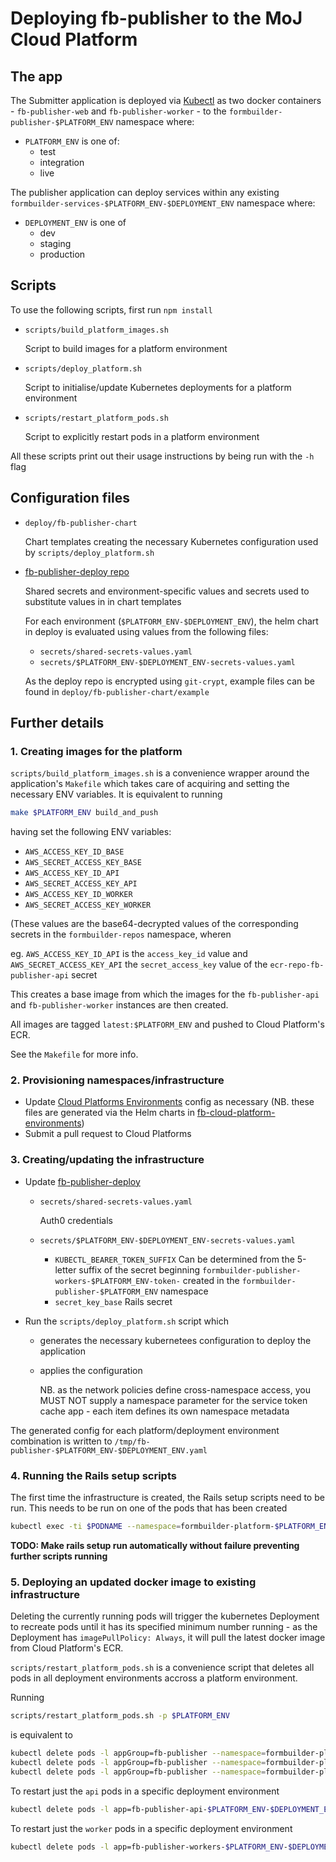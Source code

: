 # Deploying fb-publisher to the MoJ Cloud Platform

## The app

The Submitter application is deployed via [Kubectl](https://kubernetes.io/docs/reference/kubectl/overview/) as two docker containers - `fb-publisher-web` and `fb-publisher-worker` - to the `formbuilder-publisher-$PLATFORM_ENV` namespace where:

- `PLATFORM_ENV` is one of:
  - test
  - integration
  - live

The publisher application can deploy services within any existing `formbuilder-services-$PLATFORM_ENV-$DEPLOYMENT_ENV` namespace where:

- `DEPLOYMENT_ENV` is one of
  - dev
  - staging
  - production

## Scripts

To use the following scripts, first run `npm install`

- `scripts/build_platform_images.sh`

  Script to build images for a platform environment

- `scripts/deploy_platform.sh`

  Script to initialise/update Kubernetes deployments for a platform environment

- `scripts/restart_platform_pods.sh`

  Script to explicitly restart pods in a platform environment

All these scripts print out their usage instructions by being run with the `-h` flag

## Configuration files

- `deploy/fb-publisher-chart`

  Chart templates creating the necessary Kubernetes configuration used by `scripts/deploy_platform.sh`

- [fb-publisher-deploy repo](https://github.com/ministryofjustice/fb-publisher-deploy)

  Shared secrets and environment-specific values and secrets used to substitute values in in chart templates

  For each environment (`$PLATFORM_ENV-$DEPLOYMENT_ENV`), the helm chart in deploy is evaluated using values from the following files:

  - `secrets/shared-secrets-values.yaml`
  - `secrets/$PLATFORM_ENV-$DEPLOYMENT_ENV-secrets-values.yaml`

  As the deploy repo is encrypted using `git-crypt`, example files can be found in `deploy/fb-publisher-chart/example`

## Further details

### 1. Creating images for the platform

`scripts/build_platform_images.sh` is a convenience wrapper around the application's `Makefile` which takes care of acquiring and setting the necessary ENV variables. It is equivalent to running


```bash
make $PLATFORM_ENV build_and_push
```

having set the following ENV variables:

- `AWS_ACCESS_KEY_ID_BASE`
- `AWS_SECRET_ACCESS_KEY_BASE`
- `AWS_ACCESS_KEY_ID_API`
- `AWS_SECRET_ACCESS_KEY_API`
- `AWS_ACCESS_KEY_ID_WORKER`
- `AWS_SECRET_ACCESS_KEY_WORKER`

(These values are the base64-decrypted values of the corresponding secrets in the `formbuilder-repos` namespace, wheren

eg. `AWS_ACCESS_KEY_ID_API` is the `access_key_id` value and `AWS_SECRET_ACCESS_KEY_API` the `secret_access_key` value of the `ecr-repo-fb-publisher-api` secret

This creates a base image from which the images for the `fb-publisher-api` and `fb-publisher-worker` instances are then created.

All images are tagged `latest:$PLATFORM_ENV` and pushed to Cloud Platform's ECR.

See the `Makefile` for more info.

### 2. Provisioning namespaces/infrastructure

- Update [Cloud Platforms Environments](https://github.com/ministryofjustice/cloud-platform-environments/) config as necessary (NB. these files are generated via the Helm charts in [fb-cloud-platform-environments](https://github.com/ministryofjustice/cloud-platform-environments/))
- Submit a pull request to Cloud Platforms

### 3. Creating/updating the infrastructure

- Update [fb-publisher-deploy](https://github.com/ministryofjustice/fb-publisher-deploy)

  - `secrets/shared-secrets-values.yaml`

    Auth0 credentials

  - `secrets/$PLATFORM_ENV-$DEPLOYMENT_ENV-secrets-values.yaml`
    - `KUBECTL_BEARER_TOKEN_SUFFIX`
      Can be determined from the 5-letter suffix of the secret beginning `formbuilder-publisher-workers-$PLATFORM_ENV-token-` created in the `formbuilder-publisher-$PLATFORM_ENV` namespace
    - `secret_key_base`
      Rails secret

- Run the `scripts/deploy_platform.sh` script which 

  - generates the necessary kubernetees configuration to deploy the application
  - applies the configuration

    NB. as the network policies define cross-namespace access, you MUST NOT supply a namespace parameter for the service token cache app - each item defines its own namespace metadata

The generated config for each platform/deployment environment combination is written to `/tmp/fb-publisher-$PLATFORM_ENV-$DEPLOYMENT_ENV.yaml`

### 4. Running the Rails setup scripts

The first time the infrastructure is created, the Rails setup scripts need to be run. This needs to be run on one of the pods that has been created 

```bash
kubectl exec -ti $PODNAME --namespace=formbuilder-platform-$PLATFORM_ENV-$DEPLOYMENT_ENV  -- bundle exec rails db:setup db:migrate
```

**TODO: Make rails setup run automatically without failure preventing further scripts running**

### 5. Deploying an updated docker image to existing infrastructure

Deleting the currently running pods will trigger the kubernetes Deployment to recreate pods until it has its specified minimum number running - as the Deployment has `imagePullPolicy: Always`, it will pull the latest docker image from Cloud Platform's ECR.

`scripts/restart_platform_pods.sh` is a convenience script that deletes all pods in all deployment environments accross a platform environment.

Running

```bash
scripts/restart_platform_pods.sh -p $PLATFORM_ENV
```

is equivalent to

```bash
kubectl delete pods -l appGroup=fb-publisher --namespace=formbuilder-platform-$PLATFORM_ENV-dev &\
kubectl delete pods -l appGroup=fb-publisher --namespace=formbuilder-platform-$PLATFORM_ENV-staging &\
kubectl delete pods -l appGroup=fb-publisher --namespace=formbuilder-platform-$PLATFORM_ENV-production &
```

To restart just the `api` pods in a specific deployment environment

```bash
kubectl delete pods -l app=fb-publisher-api-$PLATFORM_ENV-$DEPLOYMENT_ENV  --namespace=formbuilder-platform-$PLATFORM_ENV-$DEPLOYMENT_ENV &
```

To restart just the `worker` pods in a specific deployment environment

```bash
kubectl delete pods -l app=fb-publisher-workers-$PLATFORM_ENV-$DEPLOYMENT_ENV --namespace=formbuilder-platform-$PLATFORM_ENV-$DEPLOYMENT_ENV
```


